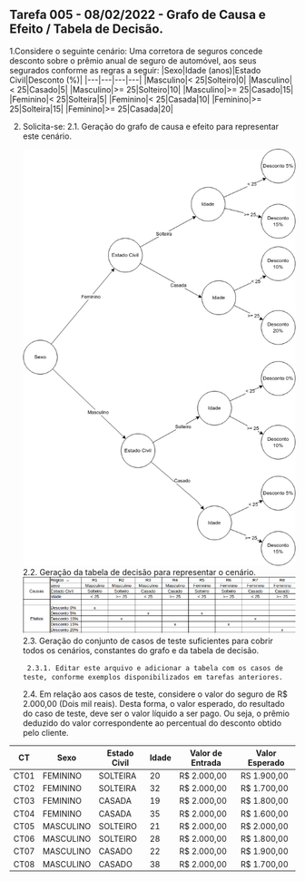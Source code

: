 ## Tarefa 005 - 08/02/2022 - Grafo de Causa e Efeito / Tabela de Decisão.

1.Considere o seguinte cenário: Uma corretora de seguros concede desconto sobre o prêmio anual de seguro de automóvel, aos seus segurados conforme as regras a seguir:
|Sexo|Idade (anos)|Estado Civil|Desconto (%)|
|---|---|---|---|
|Masculino|< 25|Solteiro|0|
|Masculino|< 25|Casado|5|
|Masculino|>= 25|Solteiro|10|
|Masculino|>= 25|Casado|15|
|Feminino|< 25|Solteira|5|
|Feminino|< 25|Casada|10|
|Feminino|>= 25|Solteira|15|
|Feminino|>= 25|Casada|20|

2. Solicita-se:
  2.1. Geração do grafo de causa e efeito para representar este cenário.
   <div align=center>
     <img src="tarefa005.drawio.png">
   </div>
   2.2. Geração da tabela de decisão para representar o cenário.
   <div align=center>
     <img src="tarefa005_tabela_decisao.png">
   </div>
   2.3. Geração do conjunto de casos de teste suficientes para cobrir todos os cenários, constantes do grafo e da tabela de decisão.

        2.3.1. Editar este arquivo e adicionar a tabela com os casos de teste, conforme exemplos disponibilizados em tarefas anteriores.

   2.4. Em relação aos casos de teste, considere o valor do seguro de R$ 2.000,00 (Dois mil reais). Desta forma, o valor esperado, do resultado do caso de teste, deve ser o valor líquido a ser pago. Ou seja, o prêmio deduzido do valor correspondente ao percentual do desconto obtido pelo cliente.

|CT|Sexo|Estado Civil|Idade|Valor de Entrada|Valor Esperado|
|---|---|---|---|---|---|
|CT01|FEMININO|SOLTEIRA|20|R$ 2.000,00|RS 1.900,00|
|CT02|FEMININO|SOLTEIRA|32|R$ 2.000,00|R$ 1.700,00|
|CT03|FEMININO|CASADA|19|R$ 2.000,00|R$ 1.800,00|
|CT04|FEMININO|CASADA|35|R$ 2.000,00|R$ 1.600,00|
|CT05|MASCULINO|SOLTEIRO|21|R$ 2.000,00|R$ 2.000,00|
|CT06|MASCULINO|SOLTEIRO|28|R$ 2.000,00|R$ 1.800,00|
|CT07|MASCULINO|CASADO|22|R$ 2.000,00|R$ 1.900,00|
|CT08|MASCULINO|CASADO|38|R$ 2.000,00|R$ 1.700,00|
